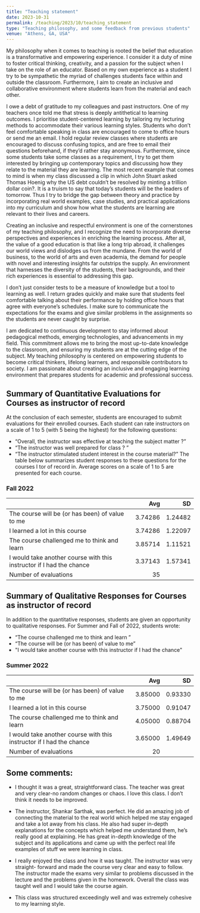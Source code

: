 ```yaml
---
title: "Teaching statement"
date: 2023-10-31
permalink: /teaching/2023/10/teaching_statement
type: "Teaching philosophy, and some feedback from previous students"
venue: "Athens, GA, USA"
---
```



My philosophy when it comes to teaching is rooted the belief that education is a transformative and empowering experience. I consider it a duty of mine to foster critical thinking, creativity, and a passion for the subject when I take on the role of an educator. Based on my own experience as a student I try to be sympathetic the myriad of challenges students face within and outside the classroom. Furthermore, I aim to create an inclusive and collaborative environment where students learn from the material and each other.

I owe a debt of gratitude to my colleagues and past instructors. One of my teachers once told me that stress is deeply antithetical to learning outcomes. I prioritise student-centered learning by tailoring my lecturing methods to accommodate their various learning styles. Students who don’t feel comfortable speaking in class are encouraged to come to office hours or send me an email. I hold regular review classes where students are encouraged to discuss confusing topics, and are free to email their questions beforehand, if they’d rather stay anonymous. Furthermore, since some students take some classes as a requirement, I try to get them interested by bringing up contemporary topics and discussing how they relate to the material they are learning. The most recent example that comes to mind is when my class discussed a clip in which John Stuart asked Thomas Hoenig why the US debt couldn’t be resolved by minting a trillion dollar coin?. It is a truism to say that today’s students will be the leaders of tomorrow. Thus I try to bridge the gap between theory and practice by incorporating real world examples, case studies, and practical applications into my curriculum and show how what the students are learning are relevant to their lives and careers.

Creating an inclusive and respectful environment is one of the cornerstones of my teaching philosophy, and I recognize the need to incorporate diverse perspectives and experiences in enriching the learning process. After all, the value of a good education is that like a long trip abroad, it challenges our world views and dislodges us from the mundane. From the world of business, to the world of arts and even academia, the demand for people with novel and interesting insights far outstrips the supply. An environment that harnesses the diversity of the students, their backgrounds, and their rich experiences is essential to addressing this gap.

I don’t just consider tests to be a measure of knowledge but a tool to learning as well. I return grades quickly and make sure that students feel comfortable talking about their performance by holding office hours that agree with everyone’s schedules. I make sure to communicate the expectations for the exams and give similar problems in the assignments so the students are never caught by surprise.

I am dedicated to continuous development to stay informed about pedagogical methods, emerging technologies, and advancements in my field. This commitment allows me to bring the most up-to-date knowledge to the classroom, and ensuring my students are at the cutting edge of the subject. My teaching philosophy is centered on empowering students to become critical thinkers, lifelong learners, and responsible contributors to society. I am passionate about creating an inclusive and engaging learning environment that prepares students for academic and professional success.

## Summary of Quantitative Evaluations for Courses as instructor of record

At the conclusion of each semester, students are encouraged to submit evaluations for their enrolled courses. Each student can rate instructors on a scale of 1 to 5 (with 5 being the highest) for the following questions:
 - “Overall, the instructor was effective at teaching the subject matter ?” 
 - “The instructor was well prepared for class ? ”
 - “The instructor stimulated student interest in the course material?”
The table below summarizes student responses to these questions for the courses I
tor of record in. Average scores on a scale of 1 to 5 are presented for each course.

### Fall 2022

| |Avg | SD|
|--|--:|--:|
|The course will be (or has been) of value to me                      |  3.74286 |  1.24482|
| I learned a lot in this course                                      |  3.74286 |  1.22097|
| The course challenged me to think and learn                         |  3.85714 |  1.11521|
| I would take another course with this instructor if I had the chance|  3.37143 |  1.57341|
|Number of evaluations                                                | 35       |          |

## Summary of Qualitative Responses for Courses as instructor of record
In addition to the quantitative responses, students are given an opportunity to qualitative responses. For Summer and Fall of 2022, students wrote:
  - “The course challenged me to think and learn ” 
  - “The course will be (or has been) of value to me”
  - "I would take another course with this instructor if I had the chance"

### Summer 2022

| |Avg | SD|
|--|--:|--:|
|The course will be (or has been) of value to me                     | 3.85000 |   0.93330|
|I learned a lot in this course                                      | 3.75000 |   0.91047|
|The course challenged me to think and learn                         | 4.05000 |   0.88704|
|I would take another course with this instructor if I had the chance| 3.65000 |   1.49649|
|Number of evaluations                                               | 20      |          |

## Some comments:

* I thought it was a great, straightforward class. The teacher was great and very clear-no random changes or chaos. I love this class. I don’t think it needs to be improved.

* The instructor, Shankar Sarthak, was perfect. He did an amazing job of connecting the material to the real world which helped me stay engaged and take a lot away from his class. He also had super in-depth explanations for the concepts which helped me understand them, he’s really good at explaining. He has great in-depth knowledge of the subject and its applications and came up with the perfect real life examples of stuff we were learning in class.

* I really enjoyed the class and how it was taught. The instructor was very straight- forward and made the course very clear and easy to follow. The instructor made the exams very similar to problems discussed in the lecture and the problems given in the homework. Overall the class was taught well and I would take the course again.

* This class was structured exceedingly well and was extremely cohesive to my learning style.

<!--
My philosophy when it comes to teaching is rooted the belief that education is a transformative and empowering experience. I consider it a duty of mine to foster critical thinking, creativity, and a passion for the subject when I take on the role of an educator. Based on my own experience as a student I try to be sympathetic the myriad of challenges students face within and outside the classroom. Furthermore, I aim to create an inclusive and collaborative environment where students learn from the material and each other.

I owe a debt of gratitude to my colleagues and past instructors. One of my teachers once told me that stress is deeply antithetical to learning outcomes. I prioritise student-centered learning by tailoring my lecturing methods to accommodate their various learning styles. Students who don't feel comfortable speaking in class are encouraged to come to office hours or send me an email. I hold regular review classes where students are encouraged to discuss confusing topics, and are free to email their questions beforehand, if they'd rather stay anonymous. Furthermore, since some students take some classes as a requirement, I try to get them interested by bringing up contemporary topics and discussing how they relate to the material they are learning. The most recent example that comes to mind is when my class discussed a clip in which [John Stuart asked Thomas Hoenig why the US debt couldn't be resolved by minting a trillion dollar coin?.](https://www.youtube.com/watch?v=psSYiidw-v0&pp=ygURam9obiBzdGV3YXJ0IGRlYnQ%3D) It is a truism to say that today's students will be the leaders of tomorrow. Thus I try to bridge the gap between theory and practice by incorporating real world examples, case studies, and practical applications into my curriculum and show how what the students are learning are relevant to their lives and careers. 

Creating an inclusive and respectful environment is one of the cornerstones of my teaching philosophy, and I recognize the need to incorporate diverse perspectives and experiences in enriching the learning process. After all, the value of a good education is that like a long trip abroad, it challenges our world views and dislodges us from the mundane. From the world of business, to the world of arts and even academia, the demand for people with novel and interesting insights far outstrips the supply. An environment that harnesses the diversity of the students, their backgrounds, and their rich experiences is essential to addressing this gap. 

I don't just consider tests to be a measure of knowledge but a tool to learning as well. I return grades quickly and make sure that students feel comfortable talking about their performance by holding office hours that agree with everyone's schedules. I make sure to communicate the expectations for the exams and give similar problems in the assignments so the students are never caught by surprise.

I am dedicated to continuous development to stay informed about pedagogical methods, emerging technologies, and advancements in my field. This commitment allows me to bring the most up-to-date knowledge to the classroom, and ensuring my students are at the cutting edge of the subject. My teaching philosophy is centered on empowering students to become critical thinkers, lifelong learners, and responsible contributors to society. I am passionate about creating an inclusive and engaging learning environment that prepares students for academic and professional success.
-->
